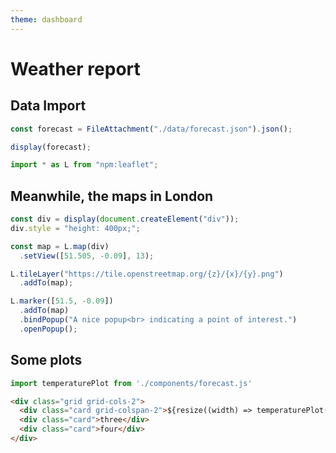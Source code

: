 ```yaml
---
theme: dashboard
---
```


# Weather report

## Data Import

```js
const forecast = FileAttachment("./data/forecast.json").json();
```

```js
display(forecast);
```

```js
import * as L from "npm:leaflet";
```


## Meanwhile, the maps in London


```js
const div = display(document.createElement("div"));
div.style = "height: 400px;";

const map = L.map(div)
  .setView([51.505, -0.09], 13);

L.tileLayer("https://tile.openstreetmap.org/{z}/{x}/{y}.png")
  .addTo(map);

L.marker([51.5, -0.09])
  .addTo(map)
  .bindPopup("A nice popup<br> indicating a point of interest.")
  .openPopup();
```

## Some plots
```js
import temperaturePlot from './components/forecast.js'
```

```html
<div class="grid grid-cols-2">
  <div class="card grid-colspan-2">${resize((width) => temperaturePlot(forecast, {width}))}</div>
  <div class="card">three</div>
  <div class="card">four</div>
</div>
```